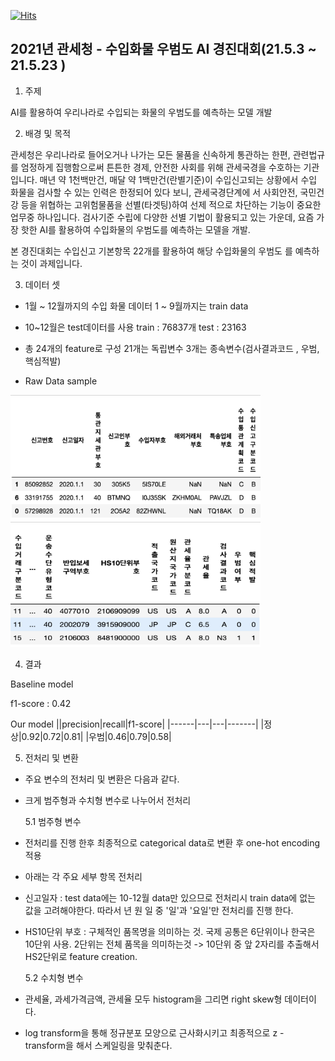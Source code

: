 [![Hits](https://hits.seeyoufarm.com/api/count/incr/badge.svg?url=https%3A%2F%2Fgithub.com%2Fdaebakk%2FData-Science-Project&count_bg=%2379C83D&title_bg=%23555555&icon=&icon_color=%23E7E7E7&title=hits&edge_flat=false)](https://hits.seeyoufarm.com)

## 2021년 관세청 - 수입화물 우범도 AI 경진대회(21.5.3 ~ 21.5.23 )

1. 주제

 AI를 활용하여 우리나라로 수입되는 화물의 우범도를 예측하는 모델 개발

2.  배경 및 목적

 관세청은 우리나라로 들어오거나 나가는 모든 물품을 신속하게 통관하는 한편, 관련법규를 엄정하게 집행함으로써 튼튼한 경제, 안전한 사회를 위해 관세국경을 수호하는 기관입니다.
매년 약 1천백만건, 매달 약 1백만건(란별기준)이 수입신고되는 상황에서 수입 화물을 검사할 수 있는 인력은 한정되어 있다 보니, 관세국경단계에 서 사회안전, 국민건강 등을 위협하는 고위험물품을 선별(타겟팅)하여 선제 적으로 차단하는 기능이 중요한 업무중 하나입니다.
검사기준 수립에 다양한 선별 기법이 활용되고 있는 가운데, 요즘 가장 핫한 AI를 활용하여 수입화물의 우범도를 예측하는 모델을 개발.

본 경진대회는 수입신고 기본항목 22개를 활용하여 해당 수입화물의 우범도 를 예측하는 것이 과제입니다.


3. 데이터 셋

- 1월 ~ 12월까지의  수입 화물 데이터 1 ~ 9월까지는 train data
- 10~12월은 test데이터를 사용 train : 76837개 test : 23163
-  총 24개의 feature로 구성 21개는 독립변수 3개는 종속변수(검사결과코드 , 우범, 핵심적발)

- Raw Data sample


<img src="./image/data1.png" width="400" height="200" ><img src="./image/data2.png" width="400" height="200">

4. 결과

Baseline model

f1-score : 0.42


Our model
||precision|recall|f1-score|
|------|---|---|-------|
|정상|0.92|0.72|0.81|
|우범|0.46|0.79|0.58|


5. 전처리 및 변환

- 주요 변수의 전처리 및 변환은 다음과 같다.

- 크게 범주형과 수치형 변수로 나누어서 전처리


  5.1 범주형 변수

- 전처리를 진행 한후 최종적으로 categorical data로 변환 후 one-hot encoding 적용
- 아래는 각 주요 세부 항목 전처리

- 신고일자 : test data에는 10-12월 data만 있으므로 전처리시 train data에 없는 값을 고려해야한다. 따라서 년 원 일 중 '일'과 '요일'만 전처리를 진행 한다.

- HS10단위 부호 : 구체적인 품목명을 의미하는 것. 국제 공통은 6단위이나 한국은 10단위 사용. 2단위는 전체 품목을 의미하는것
-> 10단위 중 앞 2자리를 추출해서 HS2단위로 feature creation.


  5.2 수치형 변수

- 관세율, 과세가격금액, 관세율 모두 histogram을 그리면 right skew형 데이터이다.

- log transform을 통해 정규분포 모양으로 근사화시키고 최종적으로 z - transform을 해서 스케일링을 맞춰춘다.
